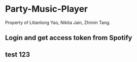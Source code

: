 # Party-Music-Player
Property of Litianlong Yao, Nikita Jain, Zhimin Tang.

## Login and get access token from Spotify

## test 123